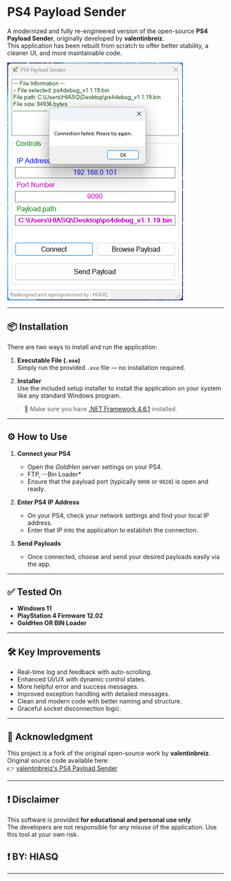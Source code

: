 # PS4 Payload Sender

A modernized and fully re-engineered version of the open-source **PS4 Payload Sender**, originally developed by **valentinbreiz**.  
This application has been rebuilt from scratch to offer better stability, a cleaner UI, and more maintainable code.


![Screenshot of the main application window showing the connection section.](main-screen.png)

---

## 📦 Installation

There are two ways to install and run the application:

1. **Executable File (`.exe`)**  
   Simply run the provided `.exe` file — no installation required.

2. **Installer**  
   Use the included setup installer to install the application on your system like any standard Windows program.

> 🔧 Make sure you have [.NET Framework 4.6.1](https://dotnet.microsoft.com/en-us/download/dotnet-framework/net461) installed.

---

## ⚙️ How to Use

1. **Connect your PS4**  
   - Open the *GoldHen* server settings on your PS4.
   - FTP, --Bin Loader*
   - Ensure that the payload port (typically `9090` or `9020`) is open and ready.

2. **Enter PS4 IP Address**  
   - On your PS4, check your network settings and find your local IP address.
   - Enter that IP into the application to establish the connection.

3. **Send Payloads**  
   - Once connected, choose and send your desired payloads easily via the app.

---

## ✅ Tested On

- **Windows 11**
- **PlayStation 4 Firmware 12.02**
- **GoldHen OR BIN Loader**

---

## 🛠 Key Improvements

- Real-time log and feedback with auto-scrolling.
- Enhanced UI/UX with dynamic control states.
- More helpful error and success messages.
- Improved exception handling with detailed messages.
- Clean and modern code with better naming and structure.
- Graceful socket disconnection logic.

---

## 🙏 Acknowledgment

This project is a fork of the original open-source work by **valentinbreiz**.  
Original source code available here:  
👉 [valentinbreiz's PS4 Payload Sender](https://github.com/valentinbreiz/PS4-Payload-Sender/blob/master/PS4%20Payload%20Sender/Form1.cs)

---

## ❗ Disclaimer

This software is provided **for educational and personal use only**.  
The developers are not responsible for any misuse of the application.
Use this tool at your own risk.

## ❗ BY: HIASQ
---


